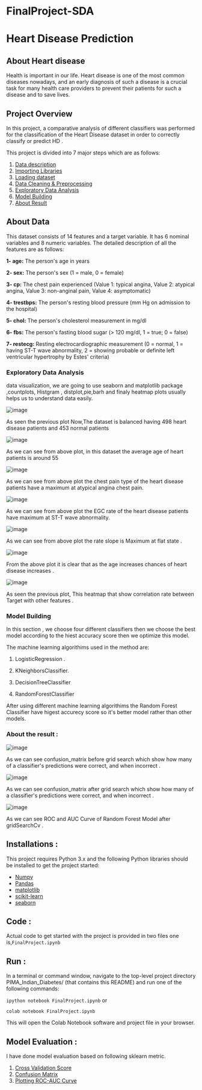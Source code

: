 # FinalProject-SDA
# Heart Disease Prediction 

## About Heart disease
Health is important in our life. Heart disease is one of the most common diseases nowadays, and an early diagnosis of such a disease is a crucial task for many health care providers to prevent their patients for such a disease and to save lives. 
## Project Overview

In this project, a comparative analysis of different classifiers was performed for the classification of the Heart Disease dataset in order to correctly classify or predict HD .

This project is divided into 7 major steps which are as follows:

1. [Data description](#data-desc)
2. [Importing Libraries ](#imp-lib)
3. [Loading dataset](#data-load)
4. [Data Cleaning & Preprocessing](#data-prep)
5. [Exploratory Data Analysis](#data-eda)
6. [Model Building](#data-model)
7. [About Result](#data-conc)


## About Data 

This dataset consists of 14 features and a target variable. It has 6 nominal variables and 8 numeric variables. The detailed description of all the features are as follows:

**1- age:** The person's age in years<br>

**2- sex:** The person's sex (1 = male, 0 = female)<br>

**3- cp:** The chest pain experienced (Value 1: typical angina, Value 2: atypical angina, Value 3: non-anginal pain, Value 4: asymptomatic)<br>

**4- trestbps:** The person's resting blood pressure (mm Hg on admission to the hospital)<br>

**5- chol:** The person's cholesterol measurement in mg/dl<br>

**6- fbs:** The person's fasting blood sugar (> 120 mg/dl, 1 = true; 0 = false)<br>

**7- restecg:** Resting electrocardiographic measurement (0 = normal, 1 = having ST-T wave abnormality, 2 = showing probable or definite left ventricular hypertrophy by Estes' criteria)<br>

### Exploratory Data Analysis

data visualization, we are going to use seaborn and matplotlib package ,countplots, Histgram , distplot,pie,barh and finaly heatmap plots usually helps us to understand data easily.

![image](https://github.com/AfrahAlharbi/pic/blob/main/pic1.png)

As seen the previous plot Now,The dataset is balanced having 498 heart disease patients and 453 normal patients

![image](https://github.com/AfrahAlharbi/pic/blob/main/pic2.png)

As we can see from above plot, in this dataset the average age of heart patients is around 55

![image](https://github.com/AfrahAlharbi/pic/blob/main/pic3.png)

As we can see from above plot  the chest pain type of the heart disease patients have a maximum at atypical angina chest pain.

![image](https://github.com/AfrahAlharbi/pic/blob/main/pic4%20(1).png)

As we can see from above plot  the EGC rate of the heart disease patients have maximum at ST-T wave abnormality.

![image](https://github.com/AfrahAlharbi/pic/blob/main/pic5.png)

As we can see from above plot the  rate slope is Maximum at flat state .


![image](https://github.com/AfrahAlharbi/pic/blob/main/Distribution%20of_numerical_Feature.png)

From the above plot it is clear that as the age increases chances of heart disease increases .

![image](https://github.com/AfrahAlharbi/pic/blob/main/Correlation.png)

As seen the previous plot, This heatmap that show correlation rate between Target with other features .

### Model Building

In this section , we choose four different classifiers then we choose the best model according to the hiest accuracy score then we optimize this model.

 The machine learning algorithims used in the method are:

1.  LogisticRegression .

2.   KNeighborsClassifier.

3.   DecisionTreeClassifier

4.   RandomForestClassifier

After using different machine learning algorithims the Random Forest Classifier have higest accurecy score so it's better model rather than other models.

### About the result :

![image](https://github.com/AfrahAlharbi/pic/blob/main/confiuse%20matrix_before_grid.png)
 
As we can see confusion_matrix before grid search which show how many of a classifier's predictions were correct, and when incorrect .

![image](https://github.com/AfrahAlharbi/pic/blob/main/Confusie_after_grid.png)

As we can see confusion_matrix after grid search which show how many of a classifier's predictions were correct, and when incorrect .

![image](https://github.com/AfrahAlharbi/pic/blob/main/Roc-rf.png)

As we can see ROC and AUC Curve of Random Forest Model after gridSearchCv .

## Installations :
This project requires Python 3.x and the following Python libraries should be installed to get the project started:
- [Numpy](http://www.numpy.org/)
- [Pandas](http://pandas.pydata.org/)
- [matplotlib](https://matplotlib.org/)
- [scikit-learn](https://scikit-learn.org/stable/)
- [seaborn](https://seaborn.pydata.org/installing.html)

## Code :
Actual code to get started with the project is provided in two files one is,```FinalProject.ipynb```

## Run :
In a terminal or command window, navigate to the top-level project directory PIMA_Indian_Diabetes/ (that contains this README) and run one of the following commands:

```ipython notebook FinalProject.ipynb```
or

```colab notebook FinalProject.ipynb```

This will open the Colab Notebook software and project file in your browser.

## Model Evaluation :
I have done model evaluation based on following sklearn metric.
1. [Cross Validation Score](https://scikit-learn.org/stable/modules/generated/sklearn.model_selection.cross_val_score.html)
2. [Confusion Matrix](https://scikit-learn.org/stable/modules/generated/sklearn.metrics.confusion_matrix.html)
3. [Plotting ROC-AUC Curve](https://en.wikipedia.org/wiki/Receiver_operating_characteristic)

